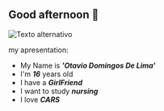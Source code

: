 ## Good afternoon 🌇

![Texto alternativo](https://i.pinimg.com/736x/4a/38/d5/4a38d54ed43ab3b31a1f47ebccda310b.jpg)


my apresentation:

- My Name is **_'Otavio Domingos De Lima'_**
- I'm **_16_** years old
- I have a **_GirlFriend_**
- I want to study _**nursing**_
- I love _**CARS**_

